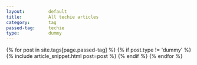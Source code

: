 ```yaml
---
layout:			default
title:			All techie articles
category:		tag
passed-tag:		techie
type:           dummy
---
```


{% for post in site.tags[page.passed-tag] %}
{% if post.type != 'dummy' %}
    {% include article_snippet.html post=post %}
{% endif %}
{% endfor %}
